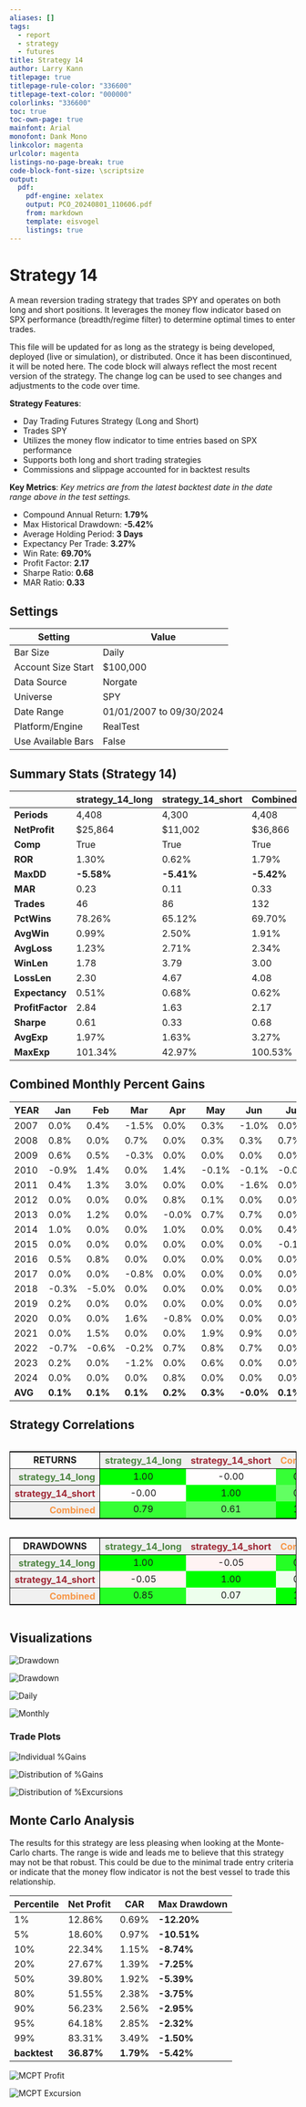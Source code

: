```yaml
---
aliases: []
tags: 
  - report
  - strategy
  - futures
title: Strategy 14
author: Larry Kann
titlepage: true
titlepage-rule-color: "336600"
titlepage-text-color: "000000"
colorlinks: "336600"
toc: true
toc-own-page: true
mainfont: Arial
monofont: Dank Mono
linkcolor: magenta
urlcolor: magenta
listings-no-page-break: true
code-block-font-size: \scriptsize
output:
  pdf:
    pdf-engine: xelatex
    output: PCO_20240801_110606.pdf
    from: markdown
    template: eisvogel
    listings: true
---
```

# Strategy 14

A mean reversion trading strategy that trades SPY and operates on both long and short positions. It leverages the money flow indicator based on SPX performance (breadth/regime filter) to determine optimal times to enter trades. 

This file will be updated for as long as the strategy is being developed, deployed (live or simulation), or distributed. Once it has been discontinued, it will be noted here. The code block will always reflect the most recent version of the strategy. The change log can be used to see changes and adjustments to the code over time.


**Strategy Features**:

- Day Trading Futures Strategy (Long and Short)
- Trades SPY
- Utilizes the money flow indicator to time entries based on SPX performance
- Supports both long and short trading strategies
- Commissions and slippage accounted for in backtest results

**Key Metrics**: _Key metrics are from the latest backtest date in the date range above in the test settings._

- Compound Annual Return: **1.79%**
- Max Historical Drawdown: **-5.42%**
- Average Holding Period: **3 Days**
- Expectancy Per Trade: **3.27%**
- Win Rate: **69.70%**
- Profit Factor: **2.17**
- Sharpe Ratio: **0.68**
- MAR Ratio: **0.33**

## Settings

| Setting            | Value                    |
| ------------------ | ------------------------ |
| Bar Size           | Daily                    |
| Account Size Start | $100,000                 |
| Data Source        | Norgate                  |
| Universe           | SPY                      |
| Date Range         | 01/01/2007 to 09/30/2024 |
| Platform/Engine    | RealTest                 |
| Use Available Bars | False                    |

## Summary Stats (Strategy 14)

|              | strategy_14_long | strategy_14_short | Combined   |
| ------------ | ---------------- | ----------------- | ---------- |
| **Periods**      | 4,408            | 4,300             | 4,408      |
| **NetProfit**    | $25,864          | $11,002           | $36,866    |
| **Comp**         | True             | True              | True       |
| **ROR**          | 1.30%            | 0.62%             | 1.79%      |
| **MaxDD**        | **-5.58%**       | **-5.41%**        | **-5.42%** |
| **MAR**          | 0.23             | 0.11              | 0.33       |
| **Trades**       | 46               | 86                | 132        |
| **PctWins**      | 78.26%           | 65.12%            | 69.70%     |
| **AvgWin**       | 0.99%            | 2.50%             | 1.91%      |
| **AvgLoss**      | 1.23%            | 2.71%             | 2.34%      |
| **WinLen**       | 1.78             | 3.79              | 3.00       |
| **LossLen**      | 2.30             | 4.67              | 4.08       |
| **Expectancy**   | 0.51%            | 0.68%             | 0.62%      |
| **ProfitFactor** | 2.84             | 1.63              | 2.17       |
| **Sharpe**       | 0.61             | 0.33              | 0.68       |
| **AvgExp**       | 1.97%            | 1.63%             | 3.27%      |
| **MaxExp**       | 101.34%          | 42.97%            | 100.53%    |

## Combined Monthly Percent Gains

| YEAR | Jan   | Feb    | Mar    | Apr   | May   | Jun  | Jul  | Aug    | Sep    | Oct  | Nov | Dec | **TOTAL** | MaxDD   |
| ---- | ----- | ------ | ------ | ----- | ----- | ---- | ---- | ------ | ------ | ---- | --- | --- | -------- | ------- |
| 2007 | 0.0%  | 0.4%   | -1.5%  | 0.0%  | 0.3%  | -1.0% | 0.0% | 0.2%   | 0.0%   | -0.2% | -0.2% | -0.1% | **-2.2%** | -2.9%   |
| 2008 | 0.8%  | 0.0%   | 0.7%   | 0.0%  | 0.3%  | 0.3% | 0.7% | -0.0%  | 1.1%   | 1.5% | 1.4% | -0.7% | **6.1%**  | -1.0%   |
| 2009 | 0.6%  | 0.5%   | -0.3%  | 0.0%  | 0.0%  | 0.0% | 0.0% | 0.0%   | 1.0%   | 4.9% | 1.2% | 0.0% | **8.0%**  | -0.6%   |
| 2010 | -0.9% | 1.4%   | 0.0%   | 1.4%  | -0.1% | -0.1% | -0.0% | 0.1%   | -0.4%  | 0.0% | 0.0% | 0.0% | **1.5%**  | -1.7%   |
| 2011 | 0.4%  | 1.3%   | 3.0%   | 0.0%  | 0.0%  | -1.6% | 0.0% | 0.4%   | 0.3%   | -1.3% | 0.0% | -0.2% | **2.3%**  | -2.4%   |
| 2012 | 0.0%  | 0.0%   | 0.0%   | 0.8%  | 0.1%  | 0.0% | 0.0% | 0.0%   | 0.0%   | 0.0% | -0.1% | 0.0% | **0.8%**  | -0.9%   |
| 2013 | 0.0%  | 1.2%   | 0.0%   | -0.0% | 0.7%  | 0.7% | 0.0% | 0.2%   | 0.5%   | 1.8% | 1.2% | 0.4% | **6.9%**  | -2.4%   |
| 2014 | 1.0%  | 0.0%   | 0.0%   | 1.0%  | 0.0%  | 0.0% | 0.4% | 0.0%   | 0.0%   | -0.9% | 0.0% | 0.0% | **1.4%**  | -1.2%   |
| 2015 | 0.0%  | 0.0%   | 0.0%   | 0.0%  | 0.0%  | 0.0% | -0.1% | -0.1%  | 0.4%   | -0.9% | -0.3% | 0.6% | **-0.4%** | -1.4%   |
| 2016 | 0.5%  | 0.8%   | 0.0%   | 0.0%  | 0.0%  | 0.0% | 0.0% | 0.0%   | 0.0%   | 0.0% | 0.0% | 0.0% | **1.3%**  | -0.2%   |
| 2017 | 0.0%  | 0.0%   | -0.8%  | 0.0%  | 0.0%  | 0.0% | 0.0% | 0.0%   | 0.0%   | 0.0% | 0.0% | 1.0% | **0.2%**  | -1.0%   |
| 2018 | -0.3% | -5.0%  | 0.0%   | 0.0%  | 0.0%  | 0.0% | 0.0% | 0.0%   | 0.0%   | 0.4% | 0.2% | 0.8% | **-4.0%** | -5.3%   |
| 2019 | 0.2%  | 0.0%   | 0.0%   | 0.0%  | 0.0%  | 0.0% | 0.0% | 0.0%   | 0.0%   | 0.0% | 0.0% | 0.0% | **0.2%**  | -0.3%   |
| 2020 | 0.0%  | 0.0%   | 1.6%   | -0.8% | 0.0%  | 0.0% | 0.0% | 0.0%   | 0.0%   | 0.0% | 0.0% | 0.0% | **0.8%**  | -2.8%   |
| 2021 | 0.0%  | 1.5%   | 0.0%   | 0.0%  | 1.9%  | 0.9% | 0.0% | 1.9%   | -0.1%  | 0.0% | 0.0% | 0.0% | **6.3%**  | -0.4%   |
| 2022 | -0.7% | -0.6%  | -0.2%  | 0.7%  | 0.8%  | 0.7% | 0.0% | 0.0%   | 1.8%   | 0.1% | 1.1% | 0.0% | **3.8%**  | -1.9%   |
| 2023 | 0.2%  | 0.0%   | -1.2%  | 0.0%  | 0.6%  | 0.0% | 0.0% | 0.0%   | 0.1%   | 0.1% | -1.0% | 0.0% | **-1.2%** | -1.5%   |
| 2024 | 0.0%  | 0.0%   | 0.0%   | 0.8%  | 0.0%  | 0.0% | 0.0% | 0.0%   | n/a    | n/a  | n/a | n/a | **0.8%**  | -0.0%   |
| **AVG** | **0.1%** | **0.1%** | **0.1%** | **0.2%** | **0.3%** | **-0.0%** | **0.1%** | **0.2%** | **0.3%** | **0.3%** | **0.2%** | **0.1%** | **1.8%** | **-1.6%** |


## Strategy Correlations

<div style='overflow-x:auto'>
<table class='w3-table' style='border:1px solid black'>
<tr style='border-bottom:1px solid black'>
<td style = 'border-right:1px solid black;text-align:center'>
<b>RETURNS</b></td>
<th scope='col' bgcolor=#F0F0F0 style='text-align:center;color:#4E8542'>strategy_14_long</th><th scope='col' bgcolor=#F0F0F0 style='text-align:center;color:#9F2936'>strategy_14_short</th><th scope='col' bgcolor=#F0F0F0 style='text-align:center;color:#F79646'>Combined</th></tr>
<tr><th scope='row' bgcolor=#F0F0F0 style='text-align:right;border-right:1px solid black;color:#4E8542'>strategy_14_long</th><td bgcolor=#00FF00 style='text-align:center'>1.00</td><td bgcolor=#FFFEFE style='text-align:center'>-0.00</td><td bgcolor=#36FF36 style='text-align:center'>0.79</td></tr>
<tr><th scope='row' bgcolor=#F0F0F0 style='text-align:right;border-right:1px solid black;color:#9F2936'>strategy_14_short</th><td bgcolor=#FFFEFE style='text-align:center'>-0.00</td><td bgcolor=#00FF00 style='text-align:center'>1.00</td><td bgcolor=#62FF62 style='text-align:center'>0.61</td></tr>
<tr><th scope='row' bgcolor=#F0F0F0 style='text-align:right;border-right:1px solid black;color:#F79646'>Combined</th><td bgcolor=#36FF36 style='text-align:center'>0.79</td><td bgcolor=#62FF62 style='text-align:center'>0.61</td><td bgcolor=#00FF00 style='text-align:center'>1.00</td></tr>
</table>
</div>

<!-- Add a blank line here to separate blocks -->

<div style='overflow-x:auto'><table class='w3-table' style='border:1px solid black'><tr style='border-bottom:1px solid black'><td style = 'border-right:1px solid black;text-align:center'><b>DRAWDOWNS</b></td>
<th scope='col' bgcolor=#F0F0F0 style='text-align:center;color:#4E8542'>strategy_14_long</th><th scope='col' bgcolor=#F0F0F0 style='text-align:center;color:#9F2936'>strategy_14_short</th><th scope='col' bgcolor=#F0F0F0 style='text-align:center;color:#F79646'>Combined</th></tr>
<tr><th scope='row' bgcolor=#F0F0F0 style='text-align:right;border-right:1px solid black;color:#4E8542'>strategy_14_long</th><td bgcolor=#00FF00 style='text-align:center'>1.00</td><td bgcolor=#FFF3F3 style='text-align:center'>-0.05</td><td bgcolor=#25FF25 style='text-align:center'>0.85</td></tr>
<tr><th scope='row' bgcolor=#F0F0F0 style='text-align:right;border-right:1px solid black;color:#9F2936'>strategy_14_short</th><td bgcolor=#FFF3F3 style='text-align:center'>-0.05</td><td bgcolor=#00FF00 style='text-align:center'>1.00</td><td bgcolor=#EDFFED style='text-align:center'>0.07</td></tr>
<tr><th scope='row' bgcolor=#F0F0F0 style='text-align:right;border-right:1px solid black;color:#F79646'>Combined</th><td bgcolor=#25FF25 style='text-align:center'>0.85</td><td bgcolor=#EDFFED style='text-align:center'>0.07</td><td bgcolor=#00FF00 style='text-align:center'>1.00</td></tr>
</table>
</div>

<!-- End of HTML block -->

## Visualizations

![Drawdown](images/graph2.png)

![Drawdown](images/graph3.png)
<div style="page-break-after: always;"></div>

![Daily](images/graph5.png)

![Monthly](images/graph7.png)
<div style="page-break-after: always;"></div>

### Trade Plots

![Individual %Gains](images/plot0.png)

![Distribution of %Gains](images/plot1.png)
<div style="page-break-after: always;"></div>

![Distribution of %Excursions](images/plot2.png)

## Monte Carlo Analysis

The results for this strategy are less pleasing when looking at the Monte-Carlo charts. The range is wide and leads me to believe that this strategy may not be that robust. This could be due to the minimal trade entry criteria or indicate that the money flow indicator is not the best vessel to trade this relationship.

| Percentile | Net Profit | CAR     | Max Drawdown    |
| ---------- | ---------- | ------- | ---------------- |
| 1%         | 12.86%     | 0.69%   | **-12.20%**      |
| 5%         | 18.60%     | 0.97%   | **-10.51%**      |
| 10%        | 22.34%     | 1.15%   | **-8.74%**       |
| 20%        | 27.67%     | 1.39%   | **-7.25%**       |
| 50%        | 39.80%     | 1.92%   | **-5.39%**       |
| 80%        | 51.55%     | 2.38%   | **-3.75%**       |
| 90%        | 56.23%     | 2.56%   | **-2.95%**       |
| 95%        | 64.18%     | 2.85%   | **-2.32%**       |
| 99%        | 83.31%     | 3.49%   | **-1.50%**       |
| **backtest** | **36.87%** | **1.79%** | **-5.42%**       |

![MCPT Profit](images/plot4.png)

![MCPT Excursion](images/plot5.png)

